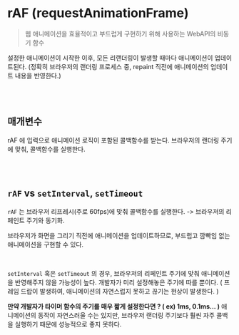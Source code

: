 # rAF (requestAnimationFrame)

> 웹 애니메이션을 효율적이고 부드럽게 구현하기 위해 사용하는 WebAPI의 비동기 함수

설정한 애니메이션이 시작한 이후, 모든 리랜더링이 발생할 때마다 애니메이션이 업데이트된다. (정확히 브라우저의 랜더링 프로세스 중, repaint 직전에 애니메이션의 업데이트 내용을 반영한다.)

<br/>
<br/>

## 매개변수

rAF 에 입력으로 애니메이션 로직이 포함된 콜백함수를 받는다.
브라우저의 랜더링 주기에 맞춰, 콜백함수를 실행한다.

<br/>
<br/>

## `rAF` vs `setInterval`, `setTimeout`

`rAF` 는 브라우저 리프레시(주로 60fps)에 맞춰 콜백함수를 실행한다. -> 브라우저의 리페인트 주기와 동기화. 

브라우저가 화면을 그리기 직전에 애니메이션을 업데이트하므로, 부드럽고 깜빡임 없는 애니메이션을 구현할 수 있다.

<br/>

`setInterval` 혹은 `setTimeout` 의 경우, 브라우저의 리페인트 주기에 맞춰 애니메이션을 반영해주지 않을 가능성이 높다. 개발자가 미리 설정해놓은 주기에 따를 뿐이다. ( 프레임 드랍이 발생하여, 애니메이션의 자연스럽지 못하고 끊기는 현상이 발생한다. )  

**만약 개발자가 타이머 함수의 주기를 매우 짧게 설정한다면 ? ( ex) 1ms, 0.1ms... )**
애니메이션의 동작이 자연스러울 수는 있지만, 브라우저 랜더링 주기보다 훨씬 자주 콜백을 실행하기 때문에 성능적으로 좋지 못하다.